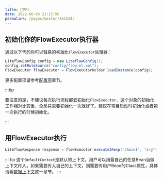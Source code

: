 ```yaml
---
title: 🛫执行
date: 2022-06-06 23:15:50
permalink: /pages/master/151524/
---
```


## 初始化你的FlowExecutor执行器

通过以下代码你可以轻易的初始化`FlowExecutor`处理器：

```java
LiteflowConfig config = new LiteflowConfig();
config.setRuleSource("config/flow.el.xml");
FlowExecutor flowExecutor = FlowExecutorHolder.loadInstance(config);
```

更多配置项请参考[配置项](/pages/master/b5065a/)章节。

:::tip

要注意的是，不建议每次执行流程都去初始化`FlowExecutor`，这个对象的初始化工作相对比较重，全局只需要初始化一次就好了。建议在项目启动时初始化或者第一次执行的时候初始化。

:::

## 用FlowExecutor执行

```java
LiteflowResponse response = flowExecutor.execute2Resp("chain1", "arg");
```

::: tip
这个`DefaultContext`是默认的上下文，用户可以用最自己的任意Bean当做上下文传入，如果需要传入自己的上下文，则需要传用户Bean的Class属性，具体请看[数据上下文](/pages/master/74b4bf/)这一章节。
:::
